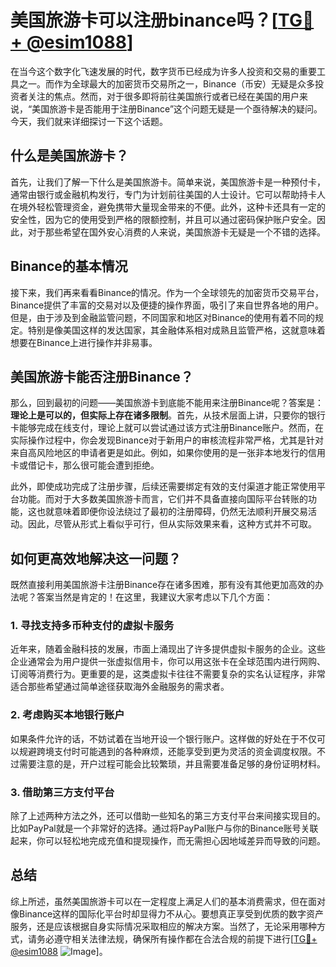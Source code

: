# 美国旅游卡可以注册binance吗？[[TG💪+ @esim1088](https://t.me/s/esim1088)]

在当今这个数字化飞速发展的时代，数字货币已经成为许多人投资和交易的重要工具之一。而作为全球最大的加密货币交易所之一，Binance（币安）无疑是众多投资者关注的焦点。然而，对于很多即将前往美国旅行或者已经在美国的用户来说，“美国旅游卡是否能用于注册Binance”这个问题无疑是一个亟待解决的疑问。今天，我们就来详细探讨一下这个话题。

## 什么是美国旅游卡？

首先，让我们了解一下什么是美国旅游卡。简单来说，美国旅游卡是一种预付卡，通常由银行或金融机构发行，专门为计划前往美国的人士设计。它可以帮助持卡人在境外轻松管理资金，避免携带大量现金带来的不便。此外，这种卡还具有一定的安全性，因为它的使用受到严格的限额控制，并且可以通过密码保护账户安全。因此，对于那些希望在国外安心消费的人来说，美国旅游卡无疑是一个不错的选择。

## Binance的基本情况

接下来，我们再来看看Binance的情况。作为一个全球领先的加密货币交易平台，Binance提供了丰富的交易对以及便捷的操作界面，吸引了来自世界各地的用户。但是，由于涉及到金融监管问题，不同国家和地区对Binance的使用有着不同的规定。特别是像美国这样的发达国家，其金融体系相对成熟且监管严格，这就意味着想要在Binance上进行操作并非易事。

## 美国旅游卡能否注册Binance？

那么，回到最初的问题——美国旅游卡到底能不能用来注册Binance呢？答案是：**理论上是可以的，但实际上存在诸多限制**。首先，从技术层面上讲，只要你的银行卡能够完成在线支付，理论上就可以尝试通过该方式注册Binance账户。然而，在实际操作过程中，你会发现Binance对于新用户的审核流程非常严格，尤其是针对来自高风险地区的申请者更是如此。例如，如果你使用的是一张非本地发行的信用卡或借记卡，那么很可能会遭到拒绝。

此外，即使成功完成了注册步骤，后续还需要绑定有效的支付渠道才能正常使用平台功能。而对于大多数美国旅游卡而言，它们并不具备直接向国际平台转账的功能，这也就意味着即便你设法绕过了最初的注册障碍，仍然无法顺利开展交易活动。因此，尽管从形式上看似乎可行，但从实际效果来看，这种方式并不可取。

## 如何更高效地解决这一问题？

既然直接利用美国旅游卡注册Binance存在诸多困难，那有没有其他更加高效的办法呢？答案当然是肯定的！在这里，我建议大家考虑以下几个方面：

### 1. 寻找支持多币种支付的虚拟卡服务
近年来，随着金融科技的发展，市面上涌现出了许多提供虚拟卡服务的企业。这些企业通常会为用户提供一张虚拟信用卡，你可以用这张卡在全球范围内进行网购、订阅等消费行为。更重要的是，这类虚拟卡往往不需要复杂的实名认证程序，非常适合那些希望通过简单途径获取海外金融服务的需求者。

### 2. 考虑购买本地银行账户
如果条件允许的话，不妨试着在当地开设一个银行账户。这样做的好处在于不仅可以规避跨境支付时可能遇到的各种麻烦，还能享受到更为灵活的资金调度权限。不过需要注意的是，开户过程可能会比较繁琐，并且需要准备足够的身份证明材料。

### 3. 借助第三方支付平台
除了上述两种方法之外，还可以借助一些知名的第三方支付平台来间接实现目的。比如PayPal就是一个非常好的选择。通过将PayPal账户与你的Binance账号关联起来，你可以轻松地完成充值和提现操作，而无需担心因地域差异而导致的问题。

## 总结

综上所述，虽然美国旅游卡可以在一定程度上满足人们的基本消费需求，但在面对像Binance这样的国际化平台时却显得力不从心。要想真正享受到优质的数字资产服务，还是应该根据自身实际情况采取相应的解决方案。当然了，无论采用哪种方式，请务必遵守相关法律法规，确保所有操作都在合法合规的前提下进行[[TG💪+ @esim1088](https://t.me/s/esim1088) ![Image](https://i.postimg.cc/4NQfJmqS/Snipaste-2025-05-13-00-14-12.png)]。